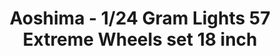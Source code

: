 ---
layout: product
title: "Aoshima - 1/24 Gram Lights 57 Extreme Wheels set 18 inch"
price: "TBA" 
desc: "N/A"
img_path: "/assets/img/AO53010.jpg"
brand: "N/A"
available: false
special_offer: false
new: false
soon: false
cat: "010000"
subcat: "013700"
subsubcat: "0N/A"
sifra: "AO53010"
popular: true
---